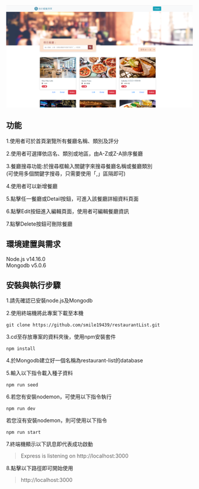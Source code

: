 ![image](https://raw.githubusercontent.com/smile19439/restaurantList/main/image/%E9%A6%96%E9%A0%81%E6%88%AA%E5%9C%96.PNG)
## 功能
1.使用者可於首頁瀏覽所有餐廳名稱、類別及評分  
  
2.使用者可選擇依店名、類別或地區，由A-Z或Z-A排序餐廳

3.餐廳搜尋功能:於搜尋框輸入關鍵字來搜尋餐廳名稱或餐廳類別  
(可使用多個關鍵字搜尋，只需要使用「,」區隔即可)  
  
4.使用者可以新增餐廳
  
5.點擊任一餐廳或Detail按鈕，可進入該餐廳詳細資料頁面  

6.點擊Edit按鈕進入編輯頁面，使用者可編輯餐廳資訊

7.點擊Delete按鈕可刪除餐廳

## 環境建置與需求
Node.js v14.16.0  
Mongodb v5.0.6
## 安裝與執行步驟
1.請先確認已安裝node.js及Mongodb  
  
2.使用終端機將此專案下載至本機
```
git clone https://github.com/smile19439/restaurantList.git
```  
3.cd至存放專案的資料夾後，使用npm安裝套件
```
npm install
```
4.於Mongodb建立好一個名稱為restaurant-list的database  
  
5.輸入以下指令載入種子資料
```
npm run seed
```
6.若您有安裝nodemon，可使用以下指令執行
```
npm run dev
```
若您沒有安裝nodemon，則可使用以下指令
```
npm run start
```
7.終端機顯示以下訊息即代表成功啟動  
>Express is listening on http://localhost:3000
  
8.點擊以下路徑即可開始使用
>http://localhost:3000
